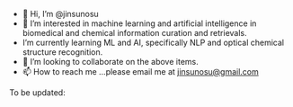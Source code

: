 - 👋 Hi, I’m @jinsunosu
- 👀 I’m interested in machine learning and artificial intelligence in biomedical and chemical information curation and retrievals. 
-  I’m currently learning ML and AI, specifically NLP and optical chemical structure recognition. 
- 💞️ I’m looking to collaborate on the above items.
- 📫 How to reach me ...please email me at jinsunosu@gmail.com

<!---
jinsunosu/jinsunosu is a ✨ special ✨ repository because its `README.md` (this file) appears on your GitHub profile.
You can click the Preview link to take a look at your changes.
--->
To be updated:
